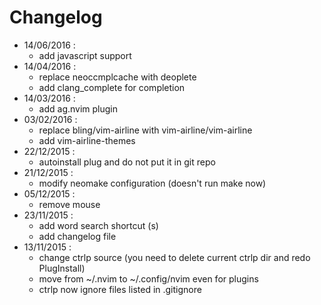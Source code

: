 # Changelog

- 14/06/2016 :
    - add javascript support
- 14/04/2016 :
    - replace neoccmplcache with deoplete
    - add clang_complete for completion
- 14/03/2016 :
    - add ag.nvim plugin
- 03/02/2016 :
    - replace bling/vim-airline with vim-airline/vim-airline
    - add vim-airline-themes
- 22/12/2015 :
    - autoinstall plug and do not put it in git repo
- 21/12/2015 :
    - modify neomake configuration (doesn't run make now)
- 05/12/2015 :
    - remove mouse
- 23/11/2015 :
    - add word search shortcut (<Leader>s)
    - add changelog file
- 13/11/2015 :
    - change ctrlp source (you need to delete current ctrlp dir and redo PlugInstall)
    - move from ~/.nvim to ~/.config/nvim even for plugins
    - ctrlp now ignore files listed in .gitignore

